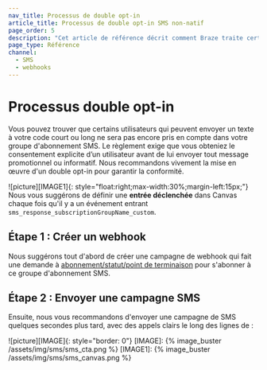 ```yaml
---
nav_title: Processus de double opt-in
article_title: Processus de double opt-in SMS non-natif
page_order: 5
description: "Cet article de référence décrit comment Braze traite certains mots-clés pour les utilisateurs non natifs de SMS, ainsi que les meilleures pratiques lors de la création d'une campagne de webhook SMS."
page_type: Référence
channel:
  - SMS
  - webhooks
---
```


# Processus double opt-in

Vous pouvez trouver que certains utilisateurs qui peuvent envoyer un texte à votre code court ou long ne sera pas encore pris en compte dans votre groupe d'abonnement SMS. Le règlement exige que vous obteniez le consentement explicite d’un utilisateur avant de lui envoyer tout message promotionnel ou informatif. Nous recommandons vivement la mise en œuvre d'un double opt-in pour garantir la conformité.

!\[picture\]\[IMAGE1\]{: style="float:right;max-width:30%;margin-left:15px;"} Nous vous suggérons de définir une __entrée déclenchée__ dans Canvas chaque fois qu'il y a un événement entrant `sms_response_subscriptionGroupName_custom`.

## Étape 1 : Créer un webhook

Nous suggérons tout d'abord de créer une campagne de webhook qui fait une demande à [abonnement/statut/point de terminaison][SSSendpoint] pour s'abonner à ce groupe d'abonnement SMS.

## Étape 2 : Envoyer une campagne SMS

Ensuite, nous vous recommandons d'envoyer une campagne de SMS quelques secondes plus tard, avec des appels clairs le long des lignes de :

!\[picture\]\[IMAGE\]{: style="border: 0"}
[IMAGE]: {% image_buster /assets/img/sms/sms_cta.png %} [IMAGE1]: {% image_buster /assets/img/sms/sms_canvas.png %}

[SSSendpoint]: {{site.baseurl}}/api/endpoints/subscription_groups/post_update_user_subscription_group_status/
